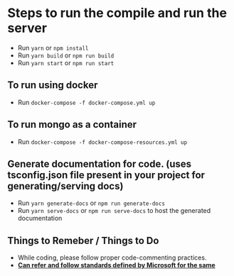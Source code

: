 # Steps to run the compile and run the server

- Run `yarn` or `npm install`
- Run `yarn build` or `npm run build`
- Run `yarn start` or `npm run start`

## To run using docker

- Run `docker-compose -f docker-compose.yml up`

## To run mongo as a container

- Run `docker-compose -f docker-compose-resources.yml up`
  
## Generate documentation for code. (uses tsconfig.json file present in your project for generating/serving docs)

- Run `yarn generate-docs` or `npm run generate-docs`
- Run `yarn serve-docs` or `npm run serve-docs` to host the generated documentation

## Things to Remeber / Things to Do

- While coding, please follow proper code-commenting practices.
- **[Can refer and follow standards defined by Microsoft for the same](https://github.com/microsoft/tsdoc)**
